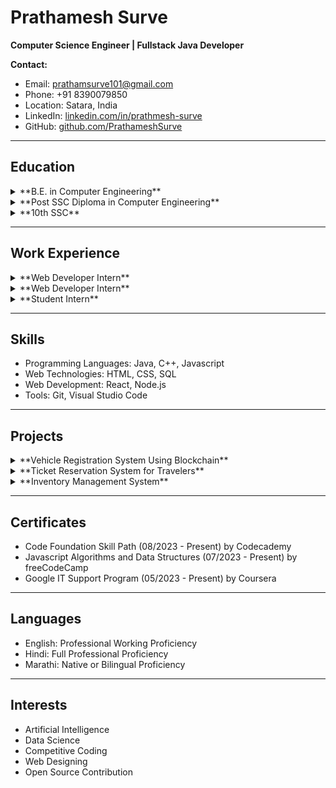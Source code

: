 # Prathamesh Surve
**Computer Science Engineer | Fullstack Java Developer**

**Contact:**
- Email: prathamsurve101@gmail.com
- Phone: +91 8390079850
- Location: Satara, India
- LinkedIn: [linkedin.com/in/prathmesh-surve](https://www.linkedin.com/in/prathmesh-surve)
- GitHub: [github.com/PrathameshSurve](https://github.com/PrathameshSurve)

---

## Education
<details>
<summary>**B.E. in Computer Engineering**</summary>
- Ajeenkya DY Patil School Of Engineering, Pune
- June 2020 - May 2023
- CGPA: 7.98
- Relevant Courses: Java, OS, Computer Networking, C, C++, Data Structures and Algorithms
</details>

<details>
<summary>**Post SSC Diploma in Computer Engineering**</summary>
- Government Polytechnic, Karad
- June 2017 - April 2020
- Percentage: 82.17
- Relevant Courses: HTML/CSS, DBMS, Javascript, Java, Computer Networking, Python
</details>

<details>
<summary>**10th SSC**</summary>
- New English School & Jr. College, Humgaon
- June 2014 - May 2015
- Percentage: 91.40
- Board: Gurukul by Rayat Shikshan Sanstha, Satara (Semi-English)
</details>

---

## Work Experience
<details>
<summary>**Web Developer Intern**</summary>
- Let's Grow More
- February 2022 - March 2022 (Virtual Internship)
</details>

<details>
<summary>**Web Developer Intern**</summary>
- Oasis Infobyte
- September 2022 - October 2022 (Virtual Internship)
</details>

<details>
<summary>**Student Intern**</summary>
- Happy Visitors Dot Com
- April 2020 - July 2020 (Internship through college)
</details>

---

## Skills
- Programming Languages: Java, C++, Javascript
- Web Technologies: HTML, CSS, SQL
- Web Development: React, Node.js
- Tools: Git, Visual Studio Code

---

## Projects
<details>
<summary>**Vehicle Registration System Using Blockchain**</summary>
- Developed a blockchain-based web application for vehicle registration and ownership transfer.
- Technologies: Ethereum, Solidity, Web3.js
</details>

<details>
<summary>**Ticket Reservation System for Travelers**</summary>
- Built a user-friendly web application for booking tickets and generating booking forms.
- Technologies: React, HTML, CSS, Firebase
</details>

<details>
<summary>**Inventory Management System**</summary>
- Designed an inventory management application for tracking product availability.
- Technologies: Node.js, Express, MongoDB
</details>

---

## Certificates
- Code Foundation Skill Path (08/2023 - Present) by Codecademy
- Javascript Algorithms and Data Structures (07/2023 - Present) by freeCodeCamp
- Google IT Support Program (05/2023 - Present) by Coursera

---

## Languages
- English: Professional Working Proficiency
- Hindi: Full Professional Proficiency
- Marathi: Native or Bilingual Proficiency

---

## Interests
- Artificial Intelligence
- Data Science
- Competitive Coding
- Web Designing
- Open Source Contribution
</details>
